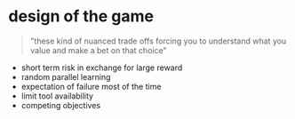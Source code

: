 # design of the game

> "these kind of nuanced trade offs 
> forcing you to understand what you value
> and make a bet on that choice"

- short term risk in exchange for large reward
- random parallel learning
- expectation of failure most of the time
- limit tool availability
- competing objectives
